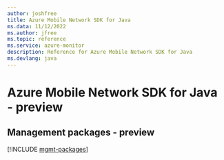 ```yaml
---
author: joshfree
title: Azure Mobile Network SDK for Java
ms.data: 11/12/2022
ms.author: jfree
ms.topic: reference
ms.service: azure-monitor
description: Reference for Azure Mobile Network SDK for Java
ms.devlang: java
---
```

# Azure Mobile Network SDK for Java - preview

## Management packages - preview
[!INCLUDE [mgmt-packages](mobile-network-mgmt-index.md)]